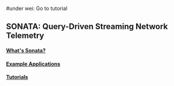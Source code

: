 #under wei: Go to tutorial
## SONATA: Query-Driven Streaming Network Telemetry

#### [What's Sonata?](https://github.com/Sonata-Princeton/SONATA-DEV/tree/tutorial/sonata/tutorials/background.md)

#### [Example Applications](https://github.com/Sonata-Princeton/SONATA-DEV/tree/master/sonata/examples)

#### [Tutorials](https://github.com/Sonata-Princeton/SONATA-DEV/tree/tutorial/sonata/tutorials)
